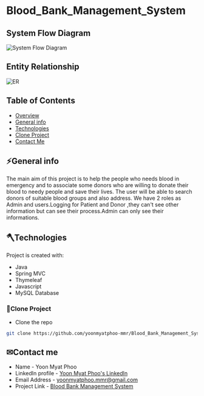 # Blood_Bank_Management_System


<a name="overview"></a>
## System Flow Diagram
![System Flow Diagram](https://user-images.githubusercontent.com/71971771/226562380-0b83448c-486c-402f-9257-ebb07202da16.png)


<a name="overview"></a>
## Entity Relationship
![ER](https://user-images.githubusercontent.com/71971771/226562957-8ba3d463-66ff-4de5-9a40-801d8e61ab4a.png)

	
## Table of Contents
* [Overview](#overview)
* [General info](#general-info)
* [Technologies](#technologies)
* [Clone Project](#clone-project)
* [Contact Me](#contact)


<a name="general-info"></a>
## ⚡General info
The main aim of this project is to help the people who needs blood in emergency and to associate some donors who are willing to donate their blood to needy people and save their lives. The user will be able to
  search donors of suitable blood groups and also address. We have 2 roles as Admin and users.Logging for Patient and Donor ,they can't see other information but can see their process.Admin can only see their informations.
	
  <a name="technologies"></a>
## 🪓Technologies
Project is created with:
* Java
* Spring MVC
* Thymeleaf
* Javascript
* MySQL Database

 <a name="clone-project"></a>
### 🥡Clone Project
* Clone the repo
```sh
git clone https://github.com/yoonmyatphoo-mmr/Blood_Bank_Management_System.git
```

 <a name="contact"></a>
 ## ✉Contact me
   * Name - Yoon Myat Phoo 
   * LinkedIn profile - [Yoon Myat Phoo's LinkedIn](https://www.linkedin.com/in/yoon-myat-phoo-9b32531b7/)
   * Email Address - yoonmyatphoo.mmr@gmail.com
   * Project Link - [Blood Bank Management System](https://github.com/yoonmyatphoo-mmr/Blood_Bank_Management_System)
    
    	



